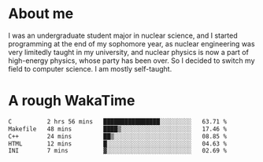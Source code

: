# About me

I was an undergraduate student major in nuclear science, and I started programming at the end of my sophomore year, as nuclear engineering was very limitedly taught in my university, and nuclear physics is now a part of high-energy physics, whose party has been over. So I decided to switch my field to computer science. I am mostly self-taught.


# A rough WakaTime

<!--START_SECTION:waka-->

```txt
C          2 hrs 56 mins   ████████████████░░░░░░░░░   63.71 %
Makefile   48 mins         ████▒░░░░░░░░░░░░░░░░░░░░   17.46 %
C++        24 mins         ██▒░░░░░░░░░░░░░░░░░░░░░░   08.85 %
HTML       12 mins         █░░░░░░░░░░░░░░░░░░░░░░░░   04.63 %
INI        7 mins          ▓░░░░░░░░░░░░░░░░░░░░░░░░   02.69 %
```

<!--END_SECTION:waka-->
